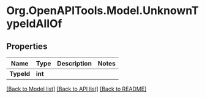 # Org.OpenAPITools.Model.UnknownTypeIdAllOf

## Properties

| Name       | Type    | Description | Notes |
| ---------- | ------- | ----------- | ----- |
| **TypeId** | **int** |             |

[[Back to Model list]](../README.md#documentation-for-models)
[[Back to API list]](../README.md#documentation-for-api-endpoints)
[[Back to README]](../README.md)
